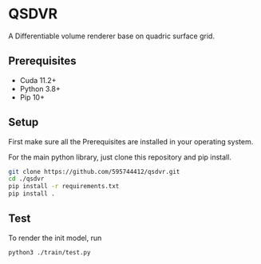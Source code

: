 # QSDVR
A Differentiable volume renderer base on quadric surface grid.

## Prerequisites

* Cuda 11.2+
* Python 3.8+
* Pip 10+

## Setup
First make sure all the Prerequisites are installed in your operating system.

For the main python library, just clone this repository and pip install.

```bash
git clone https://github.com/595744412/qsdvr.git
cd ./qsdvr
pip install -r requirements.txt
pip install .
```
## Test
To render the init model, run

```bash
python3 ./train/test.py
```